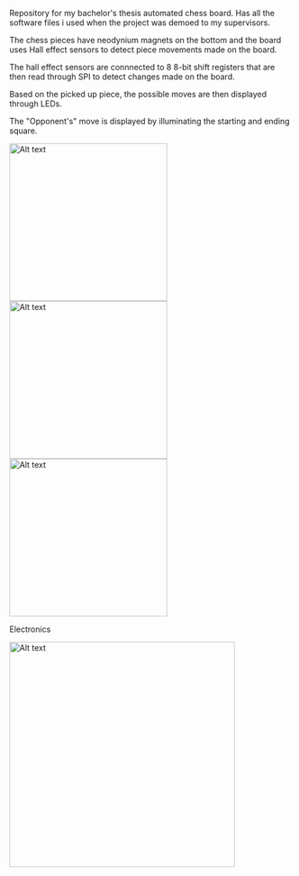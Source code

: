 Repository for my bachelor's thesis automated chess board. Has all the software files i used when the project was demoed to my supervisors.

  The chess pieces have neodynium magnets on the bottom and the board uses Hall effect sensors to detect piece movements made on the board.
  
  The hall effect sensors are connnected to 8 8-bit shift registers that are then read through SPI to detect changes made on the board.
  
  Based on the picked up piece, the possible moves are then displayed through LEDs.
  
  The "Opponent's" move  is displayed by illuminating the starting and ending square.

<img src="https://github.com/user-attachments/assets/5ec5dc8d-4563-4e0f-ab45-e7e096a1a535" alt="Alt text" width="280"/>

<img src="https://github.com/user-attachments/assets/5adf836f-7144-4de4-8b8a-93e032191f77" alt="Alt text" width="280"/>

<img src="https://github.com/user-attachments/assets/b2d197f4-71ed-422d-942f-532c778e6c95" alt="Alt text" width="280"/>


Electronics

<img src="https://github.com/user-attachments/assets/8b3990e6-4518-468f-8ec0-4c528397a979" alt="Alt text" width="400"/>


